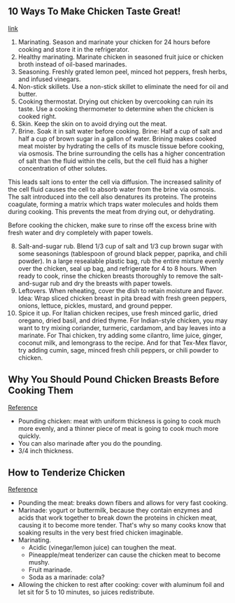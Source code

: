 ## 10 Ways To Make Chicken Taste Great!
[link](http://www.bodybuilding.com/fun/iovate2.htm)

1. Marinating. Season and marinate your chicken for 24 hours before cooking and store it in the refrigerator.
2. Healthy marinating. Marinate chicken in seasoned fruit juice or chicken broth instead of oil-based marinades.
3. Seasoning. Freshly grated lemon peel, minced hot peppers, fresh herbs, and infused vinegars.
4. Non-stick skillets. Use a non-stick skillet to eliminate the need for oil and butter.
5. Cooking thermostat. Drying out chicken by overcooking can ruin its taste. Use a cooking thermometer to determine when the chicken is cooked right.
6. Skin. Keep the skin on to avoid drying out the meat.
7. Brine. Soak it in salt water before cooking. Brine: Half a cup of salt and half a cup of brown sugar in a gallon of water. Brining makes cooked meat moister by hydrating the cells of its muscle tissue before cooking, via osmosis. The brine surrounding the cells has a higher concentration of salt than the fluid within the cells, but the cell fluid has a higher concentration of other solutes.

This leads salt ions to enter the cell via diffusion. The increased salinity of the cell fluid causes the cell to absorb water from the brine via osmosis. The salt introduced into the cell also denatures its proteins. The proteins coagulate, forming a matrix which traps water molecules and holds them during cooking. This prevents the meat from drying out, or dehydrating.

Before cooking the chicken, make sure to rinse off the excess brine with fresh water and dry completely with paper towels.

8. Salt-and-sugar rub. Blend 1/3 cup of salt and 1/3 cup brown sugar with some seasonings (tablespoon of ground black pepper, paprika, and chili powder). In a large resealable plastic bag, rub the entire mixture evenly over the chicken, seal up bag, and refrigerate for 4 to 8 hours. When ready to cook, rinse the chicken breasts thoroughly to remove the salt-and-sugar rub and dry the breasts with paper towels.
9. Leftovers. When reheating, cover the dish to retain moisture and flavor. Idea: Wrap sliced chicken breast in pita bread with fresh green peppers, onions, lettuce, pickles, mustard, and ground pepper.
10. Spice it up. For Italian chicken recipes, use fresh minced garlic, dried oregano, dried basil, and dried thyme. For Indian-style chicken, you may want to try mixing coriander, turmeric, cardamom, and bay leaves into a marinate. For Thai chicken, try adding some cilantro, lime juice, ginger, coconut milk, and lemongrass to the recipe. And for that Tex-Mex flavor, try adding cumin, sage, minced fresh chili peppers, or chili powder to chicken.

## Why You Should Pound Chicken Breasts Before Cooking Them
[Reference](http://skillet.lifehacker.com/why-you-should-pound-chicken-breasts-before-cooking-the-1797903121)

- Pounding chicken: meat with uniform thickness is going to cook much more evenly, and a thinner piece of meat is going to cook much more quickly.
- You can also marinade after you do the pounding.
- 3/4 inch thickness.

## How to Tenderize Chicken
[Reference](https://www.wikihow.com/Tenderize-Chicken)

- Pounding the meat: breaks down fibers and allows for very fast cooking.
- Marinade: yogurt or buttermilk, because they contain enzymes and acids that work together to break down the proteins in chicken meat, causing it to become more tender. That's why so many cooks know that soaking results in the very best fried chicken imaginable.
- Marinating.
  - Acidic (vinegar/lemon juice) can toughen the meat.
  - Pineapple/meat tenderizer can cause the chicken meat to become mushy.
  - Fruit marinade.
  - Soda as a marinade: cola?
- Allowing the chicken to rest after cooking: cover with aluminum foil and let sit for 5 to 10 minutes, so juices redistribute.
